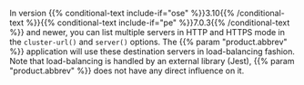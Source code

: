 ---
---
<!-- DISCLAIMER: This file is based on the syslog-ng Open Source Edition documentation https://github.com/balabit/syslog-ng-ose-guides/commit/2f4a52ee61d1ea9ad27cb4f3168b95408fddfdf2 and is used under the terms of The syslog-ng Open Source Edition Documentation License. The file has been modified by Axoflow. -->
In version {{% conditional-text include-if="ose" %}}3.10{{% /conditional-text %}}{{% conditional-text include-if="pe" %}}7.0.3{{% /conditional-text %}} and newer, you can list multiple servers in HTTP and HTTPS mode in the `cluster-url()` and `server()` options. The {{% param "product.abbrev" %}} application will use these destination servers in load-balancing fashion. Note that load-balancing is handled by an external library (Jest), {{% param "product.abbrev" %}} does not have any direct influence on it.
